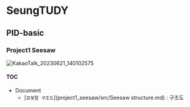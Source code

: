 # SeungTUDY
## PID-basic


### Project1 Seesaw
![KakaoTalk_20230621_140102575](https://github.com/LswLlama/SeungTUDY/assets/115550749/d04567dd-901a-4993-8aaa-12426c80b3b0)
#### TOC
- Document
  - [`로봇팔 구조도`](project1_seesaw/src/Seesaw structure.md) : 구조도


